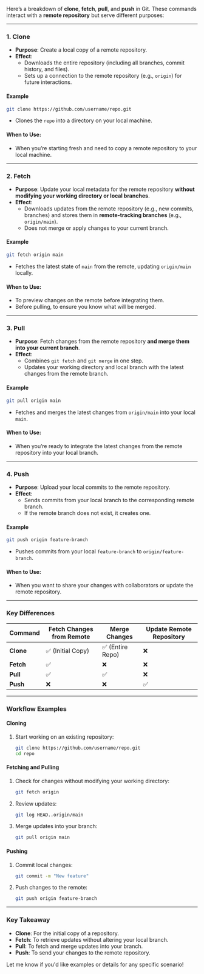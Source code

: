 Here’s a breakdown of **clone**, **fetch**, **pull**, and **push** in Git. These commands interact with a **remote repository** but serve different purposes:

---

### **1. Clone**
- **Purpose**: Create a local copy of a remote repository.
- **Effect**:
  - Downloads the entire repository (including all branches, commit history, and files).
  - Sets up a connection to the remote repository (e.g., `origin`) for future interactions.

#### Example
```bash
git clone https://github.com/username/repo.git
```
- Clones the `repo` into a directory on your local machine.

#### When to Use:
- When you’re starting fresh and need to copy a remote repository to your local machine.

---

### **2. Fetch**
- **Purpose**: Update your local metadata for the remote repository **without modifying your working directory or local branches**.
- **Effect**:
  - Downloads updates from the remote repository (e.g., new commits, branches) and stores them in **remote-tracking branches** (e.g., `origin/main`).
  - Does not merge or apply changes to your current branch.

#### Example
```bash
git fetch origin main
```
- Fetches the latest state of `main` from the remote, updating `origin/main` locally.

#### When to Use:
- To preview changes on the remote before integrating them.
- Before pulling, to ensure you know what will be merged.

---

### **3. Pull**
- **Purpose**: Fetch changes from the remote repository **and merge them into your current branch**.
- **Effect**:
  - Combines `git fetch` and `git merge` in one step.
  - Updates your working directory and local branch with the latest changes from the remote branch.

#### Example
```bash
git pull origin main
```
- Fetches and merges the latest changes from `origin/main` into your local `main`.

#### When to Use:
- When you’re ready to integrate the latest changes from the remote repository into your local branch.

---

### **4. Push**
- **Purpose**: Upload your local commits to the remote repository.
- **Effect**:
  - Sends commits from your local branch to the corresponding remote branch.
  - If the remote branch does not exist, it creates one.

#### Example
```bash
git push origin feature-branch
```
- Pushes commits from your local `feature-branch` to `origin/feature-branch`.

#### When to Use:
- When you want to share your changes with collaborators or update the remote repository.

---

### **Key Differences**

| Command   | Fetch Changes from Remote | Merge Changes | Update Remote Repository |
|-----------|---------------------------|---------------|--------------------------|
| **Clone** | ✅ (Initial Copy)         | ✅ (Entire Repo) | ❌                       |
| **Fetch** | ✅                         | ❌             | ❌                       |
| **Pull**  | ✅                         | ✅             | ❌                       |
| **Push**  | ❌                         | ❌             | ✅                       |

---

### **Workflow Examples**

#### **Cloning**
1. Start working on an existing repository:
   ```bash
   git clone https://github.com/username/repo.git
   cd repo
   ```

#### **Fetching and Pulling**
1. Check for changes without modifying your working directory:
   ```bash
   git fetch origin
   ```
2. Review updates:
   ```bash
   git log HEAD..origin/main
   ```
3. Merge updates into your branch:
   ```bash
   git pull origin main
   ```

#### **Pushing**
1. Commit local changes:
   ```bash
   git commit -m "New feature"
   ```
2. Push changes to the remote:
   ```bash
   git push origin feature-branch
   ```

---

### **Key Takeaway**
- **Clone**: For the initial copy of a repository.
- **Fetch**: To retrieve updates without altering your local branch.
- **Pull**: To fetch and merge updates into your branch.
- **Push**: To send your changes to the remote repository.

Let me know if you'd like examples or details for any specific scenario!